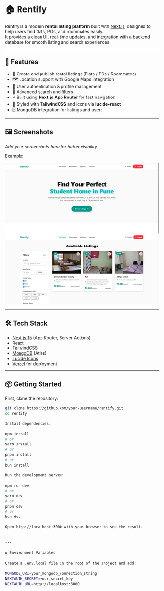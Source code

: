 # 🏠 Rentify

Rentify is a modern **rental listing platform** built with [Next.js](https://nextjs.org), designed to help users find flats, PGs, and roommates easily.  
It provides a clean UI, real-time updates, and integration with a backend database for smooth listing and search experiences.

---

## 🚀 Features

- 📌 Create and publish rental listings (Flats / PGs / Roommates)
- 🗺️ Location support with Google Maps integration
- 👤 User authentication & profile management
- 🔎 Advanced search and filters
- ⚡ Built using **Next.js App Router** for fast navigation
- 🎨 Styled with **TailwindCSS** and icons via **lucide-react**
- 🗄️ MongoDB integration for listings and users

---

## 🖼️ Screenshots

_Add your screenshots here for better visibility._  

Example:

![Homepage](./screenshots/homepage.png)  
![Roommate Listing](./screenshots/roommate-listing.png)

---

## 🛠️ Tech Stack

- [Next.js 15](https://nextjs.org/) (App Router, Server Actions)
- [React](https://react.dev/)
- [TailwindCSS](https://tailwindcss.com/)
- [MongoDB](https://www.mongodb.com/) (Atlas)
- [Lucide Icons](https://lucide.dev/)
- [Vercel](https://vercel.com/) for deployment

---

## 📦 Getting Started

First, clone the repository:

```bash
git clone https://github.com/your-username/rentify.git
cd rentify

Install dependencies:

npm install
# or
yarn install
# or
pnpm install
# or
bun install

Run the development server:

npm run dev
# or
yarn dev
# or
pnpm dev
# or
bun dev

Open http://localhost:3000 with your browser to see the result.


---

⚙️ Environment Variables

Create a .env.local file in the root of the project and add:

MONGODB_URI=your_mongodb_connection_string
NEXTAUTH_SECRET=your_secret_key
NEXTAUTH_URL=http://localhost:3000
